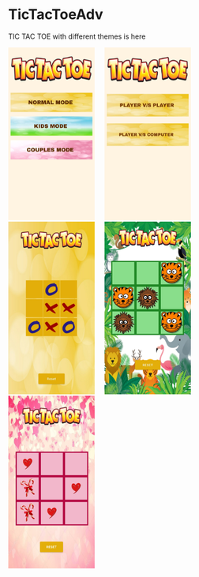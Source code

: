 # TicTacToeAdv

TIC TAC TOE with different themes is here

<p float="left">
  <img src="https://github.com/ashutoshdhamaniya/images/blob/main/tictactoe5.jpg" width="175px" height="350px">
  &nbsp;&nbsp;&nbsp;
  <img src="https://github.com/ashutoshdhamaniya/images/blob/main/tictactoe2.jpg" width="175px" height="350px">
  &nbsp;&nbsp;&nbsp;
  <img src="https://github.com/ashutoshdhamaniya/images/blob/main/tictactoe1.jpg" width="175px" height="350px">
  &nbsp;&nbsp;&nbsp;
  <img src="https://github.com/ashutoshdhamaniya/images/blob/main/tictactoe3.jpg" width="175px" height="350px">
  <img src="https://github.com/ashutoshdhamaniya/images/blob/main/tictactoe4.jpg" width="175px" height="350px">
</p>


